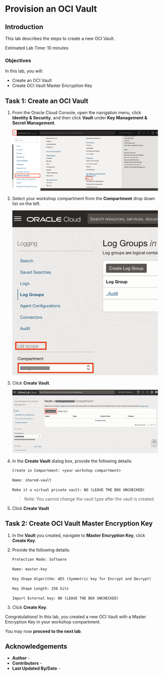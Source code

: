 # Provision an OCI Vault

## Introduction

This lab describes the steps to create a new OCI Vault.

Estimated Lab Time: 10 minutes

### Objectives

In this lab, you will:

* Create an OCI Vault
* Create OCI Vault Master Encryption Key

## Task 1: Create an OCI Vault

1. From the Oracle Cloud Console, open the navigation menu, click **Identity & Security**, and then click **Vault** under **Key Management & Secret Management**.

   ![Vault menu](images/vault-menu.png)

2. Select your workshop compartment from the **Compartment** drop down list on the left.

   ![Select Compartment Button](images/select-compartment-button.jpg)

3. Click **Create Vault**.

   ![Create Vault Button](images/create-vault-button.png)

4. In the **Create Vault** dialog box, provide the following details:

      ```
      Create in Compartment: <your workshop compartment>

      Name: shared-vault

      Make it a virtual private vault: NO (LEAVE THE BOX UNCHECKED)
      ```

      >Note: You cannot change the vault type after the vault is created.

5. Click **Create Vault**

## Task 2: Create OCI Vault Master Encryption Key

1. In the **Vault** you created, navigate to **Master Encryption Key**, click **Create Key**.

2. Provide the following details:

      ```text
      Protection Mode: Software

      Name: master-key

      Key Shape Algorithm: AES (Symmetric key for Encrypt and Decrypt)

      Key Shape Length: 256 bits

      Import External key: NO (LEAVE THE BOX UNCHECKED)
      ```

3. Click **Create Key**.

Congratulations! In this lab, you created a new OCI Vault with a Master Encryption Key in your workshop compartment.

You may now **proceed to the next lab**.

## Acknowledgements

* **Author** - [](var:author)
* **Contributors** - [](var:contributors)
* **Last Updated By/Date** - [](var:last_updated)
